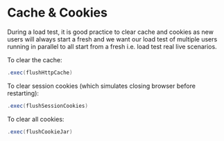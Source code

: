 # Cache & Cookies

During a load test, it is good practice to clear cache and cookies as new users will always start a fresh and we want our load test of multiple users running in parallel to all start from a fresh i.e. load test real live scenarios.

To clear the cache:

```scala
.exec(flushHttpCache)
```

To clear session cookies (which simulates closing browser before restarting):

```scala
.exec(flushSessionCookies)
```

To clear all cookies:

```scala
.exec(flushCookieJar)
```

